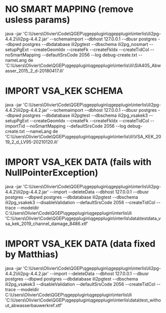 # NO SMART MAPPING (remove usless params)
java -jar 'C:\Users\Olivier\Code\QGEP\qgepplugin\qgepplugin\interlis\ili2pg-4.4.2\ili2pg-4.4.2.jar' --schemaimport --dbhost 127.0.0.1 --dbusr postgres --dbpwd postgres --dbdatabase ili2pgtest --dbschema ili2pg_nosmart --setupPgExt --createGeomIdx --createFk --createFkIdx --createTidCol --noSmartMapping --defaultSrsCode 2056 --log debug-create.txt --nameLang de 'C:\Users\Olivier\Code\QGEP\qgepplugin\qgepplugin\interlis\ili\SIA405_Abwasser_2015_2_d-20180417.ili'

# IMPORT VSA_KEK SCHEMA
java -jar 'C:\Users\Olivier\Code\QGEP\qgepplugin\qgepplugin\interlis\ili2pg-4.4.2\ili2pg-4.4.2.jar' --schemaimport --dbhost 127.0.0.1 --dbusr postgres --dbpwd postgres --dbdatabase ili2pgtest --dbschema ili2pg_vsakek3 --setupPgExt --createGeomIdx --createFk --createFkIdx --createTidCol --importTid --noSmartMapping --defaultSrsCode 2056 --log debug-create.txt --nameLang de 'C:\Users\Olivier\Code\QGEP\qgepplugin\qgepplugin\interlis\ili\VSA_KEK_2019_2_d_LV95-20210120.ili'

# IMPORT VSA_KEK DATA (fails with NullPointerException)
java -jar 'C:\Users\Olivier\Code\QGEP\qgepplugin\qgepplugin\interlis\ili2pg-4.4.2\ili2pg-4.4.2.jar' --import --deleteData --dbhost 127.0.0.1 --dbusr postgres --dbpwd postgres --dbdatabase ili2pgtest --dbschema ili2pg_vsakek3 --disableValidation --defaultSrsCode 2056 --createTidCol --trace --modeldir C:\Users\Olivier\Code\QGEP\qgepplugin\qgepplugin\interlis\ili 'C:\Users\Olivier\Code\QGEP\qgepplugin\qgepplugin\interlis\data\testdata_vsa_kek_2019_channel_damage_8486.xtf'

# IMPORT VSA_KEK DATA (data fixed by Matthias)
java -jar 'C:\Users\Olivier\Code\QGEP\qgepplugin\qgepplugin\interlis\ili2pg-4.4.2\ili2pg-4.4.2.jar' --import --deleteData --dbhost 127.0.0.1 --dbusr postgres --dbpwd postgres --dbdatabase ili2pgtest --dbschema ili2pg_vsakek3 --disableValidation --defaultSrsCode 2056 --createTidCol --trace --modeldir C:\Users\Olivier\Code\QGEP\qgepplugin\qgepplugin\interlis\ili 'C:\Users\Olivier\Code\QGEP\qgepplugin\qgepplugin\interlis\data\test_without_abwasserbauwerkref.xtf'
